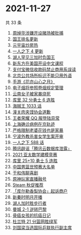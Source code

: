 # 2021-11-27

共 33 条

<!-- BEGIN -->
<!-- 最后更新时间 Sat Nov 27 2021 20:20:12 GMT+0800 (China Standard Time) -->

1. [周焯华涉嫌开设赌场被批捕](https://www.zhihu.com/search?q=周焯华)
1. [国王排名更新](https://www.zhihu.com/search?q=国王排名)
1. [元宇宙炒房热](https://www.zhihu.com/search?q=元宇宙)
1. [一人之下 4 更新](https://www.zhihu.com/search?q=一人之下4)
1. [湖人罕见三加时负国王](https://www.zhihu.com/search?q=湖人)
1. [新东方在美国开设中文课程](https://www.zhihu.com/search?q=新东方)
1. [支付宝微信收款码禁止商用系误读](https://www.zhihu.com/search?q=支付宝微信)
1. [北京公共场所标识不能只用外语](https://www.zhihu.com/search?q=北京公共场所标识)
1. [手游《花亦山心之月》](https://www.zhihu.com/search?q=花亦山心之月)
1. [电子烟将参照卷烟规定管理](https://www.zhihu.com/search?q=电子烟)
1. [云南女子被家暴烧死](https://www.zhihu.com/search?q=家暴)
1. [库里 32 分勇士 6 连胜](https://www.zhihu.com/search?q=勇士)
1. [海贼王 1033 话](https://www.zhihu.com/search?q=海贼王)
1. [潼关肉夹馍协会道歉](https://www.zhihu.com/search?q=潼关肉夹馍)
1. [王者荣耀 QQ 服登陆异常](https://www.zhihu.com/search?q=王者荣耀)
1. [上海确诊病例在京轨迹](https://www.zhihu.com/search?q=上海确诊)
1. [严格限制老婆花钱也是家暴](https://www.zhihu.com/search?q=限制老婆花钱)
1. [宁波外教杀害女学生案开审](https://www.zhihu.com/search?q=宁波外教)
1. [一人之下 588 话](https://www.zhihu.com/search?q=一人之下)
1. [腾讯辟谣「腾讯云数据库泄露」](https://www.zhihu.com/search?q=腾讯)
1. [2021 亚太数学建模竞赛](https://www.zhihu.com/search?q=亚太赛)
1. [库里 25+10 勇士 5 连胜](https://www.zhihu.com/search?q=勇士)
1. [中国男篮世预赛大名单](https://www.zhihu.com/search?q=中国男篮)
1. [于和伟聊喜剧](https://www.zhihu.com/search?q=一年一度喜剧大赛)
1. [原神玩家直播融号](https://www.zhihu.com/search?q=原神)
1. [Steam 秋促推荐](https://www.zhihu.com/search?q=steam)
1. [「库尔勒香梨协会」起诉商户](https://www.zhihu.com/search?q=库尔勒香梨)
1. [新秦时明月开播](https://www.zhihu.com/search?q=新秦时明月)
1. [湖人加时胜步行者](https://www.zhihu.com/search?q=湖人)
1. [曼城 2-1 逆转巴黎](https://www.zhihu.com/search?q=曼城)
1. [骨癌女孩的抗癌日记](https://www.zhihu.com/search?q=骨癌女孩)
1. [杜兰特 21 分篮网胜绿军](https://www.zhihu.com/search?q=篮网)
1. [刘国梁当选国际乒联执行副主席](https://www.zhihu.com/search?q=刘国梁)

<!-- END -->
